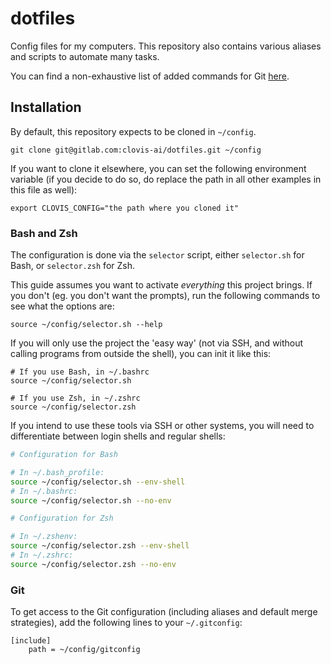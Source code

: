 # dotfiles

Config files for my computers.
This repository also contains various aliases and scripts to automate many tasks.

You can find a non-exhaustive list of added commands for Git [here](git-aliases.md).

## Installation

By default, this repository expects to be cloned in `~/config`.

```shell
git clone git@gitlab.com:clovis-ai/dotfiles.git ~/config
```

If you want to clone it elsewhere, you can set the following environment variable (if you decide to do so, do replace the path in all other examples in this file as well):

```shell
export CLOVIS_CONFIG="the path where you cloned it"
```

### Bash and Zsh

The configuration is done via the `selector` script, either `selector.sh` for Bash, or `selector.zsh` for Zsh.

This guide assumes you want to activate *everything* this project brings. If you don't (eg. you don't want the prompts), run the following commands to see what the options are:

```shell
source ~/config/selector.sh --help
```

If you will only use the project the 'easy way' (not via SSH, and without calling programs from outside the shell), you can init it like this:

```shell
# If you use Bash, in ~/.bashrc
source ~/config/selector.sh

# If you use Zsh, in ~/.zshrc
source ~/config/selector.zsh
```

If you intend to use these tools via SSH or other systems, you will need to differentiate between login shells and regular shells:

```bash
# Configuration for Bash

# In ~/.bash_profile:
source ~/config/selector.sh --env-shell
# In ~/.bashrc:
source ~/config/selector.sh --no-env
```

```zsh
# Configuration for Zsh

# In ~/.zshenv:
source ~/config/selector.zsh --env-shell
# In ~/.zshrc:
source ~/config/selector.zsh --no-env
```

### Git

To get access to the Git configuration (including aliases and default merge strategies), add the following lines to your `~/.gitconfig`:

```
[include]
	path = ~/config/gitconfig
```
